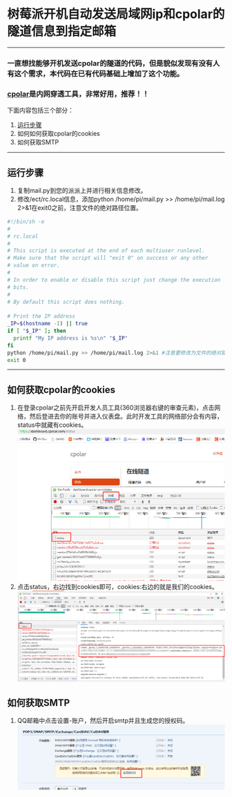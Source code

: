 # 树莓派开机自动发送局域网ip和cpolar的隧道信息到指定邮箱

***

### 一直想找能够开机发送cpolar的隧道的代码，但是貌似发现有没有人有这个需求，本代码在已有代码基础上增加了这个功能。
### [cpolar](https://www.cpolar.com/)是内网穿透工具，非常好用，推荐！！
下面内容包括三个部分：
1. [运行步骤](#运行步骤)
2. 如何如何获取cpolar的cookies
3. 如何获取SMTP

***

## 运行步骤
1. 复制mail.py到您的派派上并进行相关信息修改。
2. 修改/ect/rc.local信息，添加python /home/pi/mail.py >> /home/pi/mail.log 2>&1在exit0之前，注意文件的绝对路径位置。
``` sh
#!/bin/sh -e
#
# rc.local
#
# This script is executed at the end of each multiuser runlevel.
# Make sure that the script will "exit 0" on success or any other
# value on error.
#
# In order to enable or disable this script just change the execution
# bits.
#
# By default this script does nothing.

# Print the IP address
_IP=$(hostname -I) || true
if [ "$_IP" ]; then
  printf "My IP address is %s\n" "$_IP"
fi
python /home/pi/mail.py >> /home/pi/mail.log 2>&1 #注意要修改为文件的绝对路径
exit 0
```
---
## 如何获取cpolar的cookies
1. 在登录cpolar之前先开启开发人员工具(360浏览器右键的审查元素)，点击网络，然后登进去你的账号并进入仪表盘。此时开发工具的网络部分会有内容，status中就藏有cookies。
![](/cookies1.png)
2. 点击status，右边找到cookies即可，cookies:右边的就是我们的cookies。
![](/cookies2.png)
## 如何获取SMTP 
1. QQ邮箱中点击设置-账户，然后开启smtp并且生成您的授权码。
![](/smtp.png)


